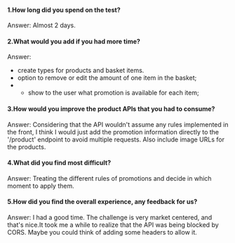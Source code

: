 #### 1.How long did you spend on the test?
Answer: Almost 2 days.
  
#### 2.What would you add if you had more time?
Answer: 
- create types for products and basket items.
- option to remove or edit the amount of one item in the basket;
- - show to the user what promotion is available for each item; 

#### 3.How would you improve the product APIs that you had to consume?
Answer: Considering that the API wouldn't assume any rules implemented in the front, I think I would just add the promotion information directly to the '/product' endpoint to avoid multiple requests. Also include image URLs for the products.

#### 4.What did you find most difficult?
Answer: Treating the different rules of promotions and decide in which moment to apply them.
  
#### 5.How did you find the overall experience, any feedback for us?
Answer: I had a good time. The challenge is very market centered, and that's nice.It took me a while to realize that the API was being blocked by CORS. Maybe you could think of adding some headers to allow it.
